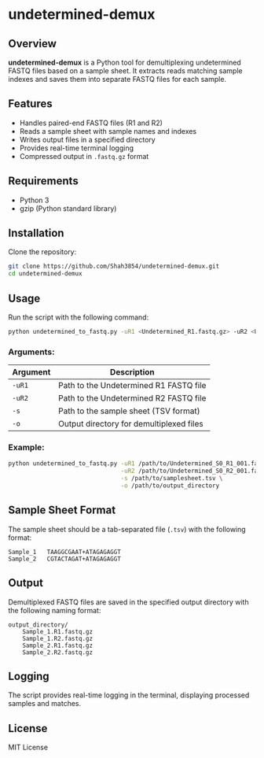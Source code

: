 # undetermined-demux

## Overview
**undetermined-demux** is a Python tool for demultiplexing undetermined FASTQ files based on a sample sheet. It extracts reads matching sample indexes and saves them into separate FASTQ files for each sample.

## Features
- Handles paired-end FASTQ files (R1 and R2)
- Reads a sample sheet with sample names and indexes
- Writes output files in a specified directory
- Provides real-time terminal logging
- Compressed output in `.fastq.gz` format

## Requirements
- Python 3
- gzip (Python standard library)

## Installation
Clone the repository:
```bash
git clone https://github.com/Shah3854/undetermined-demux.git
cd undetermined-demux
```

## Usage
Run the script with the following command:
```bash
python undetermined_to_fastq.py -uR1 <Undetermined_R1.fastq.gz> -uR2 <Undetermined_R2.fastq.gz> -s <samplesheet.tsv> -o <output_directory>
```

### Arguments:
| Argument | Description |
|----------|-------------|
| `-uR1` | Path to the Undetermined R1 FASTQ file |
| `-uR2` | Path to the Undetermined R2 FASTQ file |
| `-s` | Path to the sample sheet (TSV format) |
| `-o` | Output directory for demultiplexed files |

### Example:
```bash
python undetermined_to_fastq.py -uR1 /path/to/Undetermined_S0_R1_001.fastq.gz \
                                -uR2 /path/to/Undetermined_S0_R2_001.fastq.gz \
                                -s /path/to/samplesheet.tsv \
                                -o /path/to/output_directory
```

## Sample Sheet Format
The sample sheet should be a tab-separated file (`.tsv`) with the following format:
```
Sample_1   TAAGGCGAAT+ATAGAGAGGT
Sample_2   CGTACTAGAT+ATAGAGAGGT
```

## Output
Demultiplexed FASTQ files are saved in the specified output directory with the following naming format:
```
output_directory/
    Sample_1.R1.fastq.gz
    Sample_1.R2.fastq.gz
    Sample_2.R1.fastq.gz
    Sample_2.R2.fastq.gz
```

## Logging
The script provides real-time logging in the terminal, displaying processed samples and matches.

## License
MIT License
